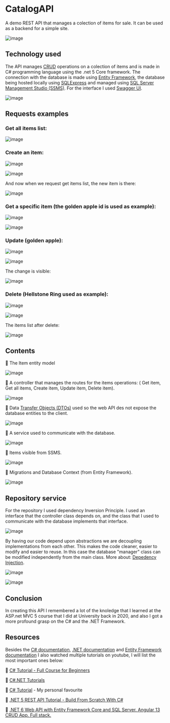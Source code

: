 # CatalogAPI

A demo REST API that manages a colection of items for sale. It can be used as a backend for a simple site.

![image](https://user-images.githubusercontent.com/30511514/197758809-7ebb4135-bb9b-41af-abf6-8cdabd523766.png)

## Technology used

The API manages [CRUD](https://en.wikipedia.org/wiki/Create,_read,_update_and_delete "Wikipedia CRUD") operations on a colection of items and is made in C# programming language using the .net 5 Core framework. The connection with the database is made using [Entity Framework](https://learn.microsoft.com/en-us/ef/core/ "Entity Framework Doc"), the database being hosted locally using [SQLExpress](https://www.microsoft.com/en-us/sql-server/sql-server-downloads?rtc=1 "SQLExpress download") and managed using [SQL Server Management Studio (SSMS)](https://learn.microsoft.com/en-us/sql/ssms/download-sql-server-management-studio-ssms?view=sql-server-ver16 "SSMS download"). For the interface I used [Swagger UI](https://swagger.io/tools/swagger-ui/ "Swagger UI doc").

![image](https://user-images.githubusercontent.com/30511514/197760857-8d3098d7-cd42-4003-a428-a499e19a36da.png)

## Requests examples

### Get all items list:

![image](https://user-images.githubusercontent.com/30511514/197766805-5818bf13-a20b-49a7-b7e2-c5d74c0f9f9e.png)

### Create an item:

![image](https://user-images.githubusercontent.com/30511514/197767136-a69e9235-de1b-41d7-8851-5ebbad334fda.png)

![image](https://user-images.githubusercontent.com/30511514/197767213-ca422c4a-24ce-4398-b9e5-ec7408492131.png)

And now when we request get items list, the new item is there:

![image](https://user-images.githubusercontent.com/30511514/197767603-7d6273aa-5323-47ee-82be-1f178ad902de.png)

### Get a specific item (the golden apple id is used as example):

![image](https://user-images.githubusercontent.com/30511514/197767866-ad3e3ad1-8def-4c69-971a-cdfaf035513c.png)

![image](https://user-images.githubusercontent.com/30511514/197768214-9f404e13-0ad8-4622-ba1a-bc2f8f1bab74.png)

### Update (golden apple):

![image](https://user-images.githubusercontent.com/30511514/197768660-7bc889de-a174-4400-8976-bf09bd7705e4.png)

![image](https://user-images.githubusercontent.com/30511514/197768696-dd1a464e-db4f-42ec-843c-87e7b8a092b5.png)

The change is visible:

![image](https://user-images.githubusercontent.com/30511514/197768760-70bb80db-9c75-4c61-8546-8cb50fe63ff6.png)

### Delete (Hellstone Ring used as example):

![image](https://user-images.githubusercontent.com/30511514/197769072-08005af3-8f2d-41bd-a4e1-256f806bf237.png)

![image](https://user-images.githubusercontent.com/30511514/197769099-3f0f2da1-c2c3-40a4-a2f7-99ae4dfd2bd4.png)

The items list after delete:

![image](https://user-images.githubusercontent.com/30511514/197769201-026d8d2b-0039-4a99-a1b6-2800e4e46876.png)

## Contents

🔹 The Item entity model

![image](https://user-images.githubusercontent.com/30511514/197762844-9a7992d0-1d75-4a71-8b98-e37b052f5047.png)

🔹 A controller that manages the routes for the items operations: ( Get item, Get all items, Create item, Update item, Delete item).

![image](https://user-images.githubusercontent.com/30511514/197766267-8fcd1163-0421-4e07-82e6-1d6f37adaf07.png)

🔹 Data [Transfer Objects (DTOs)](https://learn.microsoft.com/en-us/aspnet/web-api/overview/data/using-web-api-with-entity-framework/part-5 "About DTOs") used so the web API des not expose the database entities to the client.

![image](https://user-images.githubusercontent.com/30511514/197763555-112ec5d5-b51d-46aa-a447-08de3616e34a.png)

🔹 A service used to communicate with the database.

![image](https://user-images.githubusercontent.com/30511514/197763793-9f79db87-5115-40dc-8529-ad5a6d43f85a.png)

🔹 Items visible from SSMS.

![image](https://user-images.githubusercontent.com/30511514/197769575-37eefd1d-9873-48c2-94fe-16040d4150e0.png)

🔹 Migrations and Database Context (from Entity Framework).

![image](https://user-images.githubusercontent.com/30511514/197773509-d4c86bb6-809c-41a3-8246-495c5608fdc3.png)

## Repository service

For the repository I used dependency Inversion Principle. I used an interface that the controller class depends on, and the class that I used to communicate with the database implements that interface. 

![image](https://user-images.githubusercontent.com/30511514/197772995-93efb986-c0aa-4527-94ca-d225808285b4.png)

By having our code depend upon abstractions we are decoupling implementations from each other. This makes the code cleaner, easier to modify and easier to reuse. In this case the database "manager" class can be modified independently from the main class. More about: [Depedency Injection](https://learn.microsoft.com/en-us/dotnet/core/extensions/dependency-injection ".net documentation - Depedency injection").

![image](https://user-images.githubusercontent.com/30511514/197771445-da2f7e86-5b41-4aec-8a54-fd222f7549ba.png)

![image](https://user-images.githubusercontent.com/30511514/197772046-697c303a-b384-453d-b7d0-00cd7f13b3f7.png)

## Conclusion

In creating this API I remembered a lot of the knoledge that I learned at the ASP.net MVC 5 course that I did at University back in 2020, and also I got a more profound grasp on the C# and the .NET Framework.

## Resources

Besides the [C# documentation](https://learn.microsoft.com/en-us/dotnet/csharp/ "C# doc"), [.NET documentation](https://learn.microsoft.com/en-us/dotnet/ ".NET doc") and [Entity Framework documentation](https://learn.microsoft.com/en-us/ef/ "Entity Framework doc") I also watched multiple tutorials on youtube, I will list the most important ones below:

🔹 [C# Tutorial - Full Course for Beginners](https://www.youtube.com/watch?v=GhQdlIFylQ8&ab_channel=freeCodeCamp.org "Starter C# course - Youtube")

🔹 [C#.NET Tutorials](https://www.youtube.com/playlist?list=PLTjRvDozrdlz3_FPXwb6lX_HoGXa09Yef "Programming with Mosh Youtube Playlist")

🔹 [C# Tutorial](https://www.youtube.com/playlist?list=PLGLfVvz_LVvRX6xK1oi0reKci6ignjdSa "In depth C# language tutorial Youtube playlist from Derek Banas") - My personal favourite

🔹 [.NET 5 REST API Tutorial - Build From Scratch With C#](https://www.youtube.com/watch?v=ZXdFisA_hOY&ab_channel=freeCodeCamp.org "Complete API tutorial .NET 5 - Youtube")

🔹 [.NET 6 Web API with Entity Framework Core and SQL Server. Angular 13 CRUD App. Full stack.](https://www.youtube.com/watch?v=rzPFEuKlPhM&ab_channel=JamesSchneider "Full Stack Web App - Youtube")
